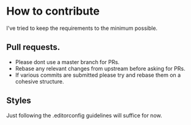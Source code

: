 # How to contribute

I've tried to keep the requirements to the minimum possible. 

## Pull requests.

* Please dont use a master branch for PRs.
* Rebase any relevant changes from upstream before asking for PRs.
* If various commits are submitted please try and rebase them on a cohesive structure.

## Styles

Just following the .editorconfig guidelines will suffice for now. 
